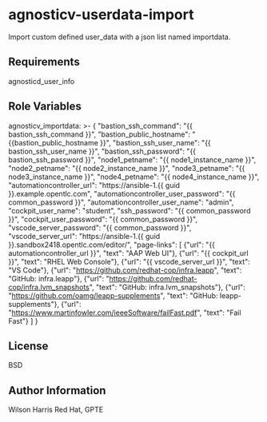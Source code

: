 # agnosticv-userdata-import

Import custom defined user_data with a json list named importdata.

## Requirements
agnosticd_user_info

## Role Variables

agnosticv_importdata: >-
  {
    "bastion_ssh_command": "{{ bastion_ssh_command }}",
    "bastion_public_hostname": "{{bastion_public_hostname }}",
    "bastion_ssh_user_name": "{{ bastion_ssh_user_name }}",
    "bastion_ssh_password": "{{ bastion_ssh_password }}",
    "node1_petname": "{{ node1_instance_name }}",
    "node2_petname": "{{ node2_instance_name }}",
    "node3_petname": "{{ node3_instance_name }}",
    "node4_petname": "{{ node4_instance_name }}",
    "automationcontroller_url": "https://ansible-1.{{ guid }}.example.opentlc.com",
    "automationcontroller_user_password": "{{ common_password }}",
    "automationcontroller_user_name": "admin",
    "cockpit_user_name": "student",
    "ssh_password": "{{ common_password }}",
    "cockpit_user_password": "{{ common_password }}",
    "vscode_server_password": "{{ common_password }}",
    "vscode_server_url": "https://ansible-1.{{ guid }}.sandbox2418.opentlc.com/editor/",
    "page-links": [
      {"url": "{{ automationcontroller_url }}", "text": "AAP Web UI"},
      {"url": "{{ cockpit_url }}", "text": "RHEL Web Console"},
      {"url": "{{ vscode_server_url }}", "text": "VS Code"},
      {"url": "https://github.com/redhat-cop/infra.leapp", "text": "GitHub: infra.leapp"},
      {"url": "https://github.com/redhat-cop/infra.lvm_snapshots", "text": "GitHub: infra.lvm_snapshots"},
      {"url": "https://github.com/oamg/leapp-supplements", "text": "GitHub: leapp-supplements"},
      {"url": "https://www.martinfowler.com/ieeeSoftware/failFast.pdf", "text": "Fail Fast"}
    ]
  }

License
-------

BSD

Author Information
------------------
Wilson Harris
Red Hat, GPTE

